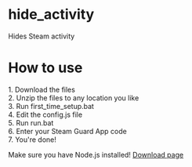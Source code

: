 # hide_activity
Hides Steam activity

<h1>How to use</h1>
<p>1. Download the files<br/>2. Unzip the files to any location you like<br/>3. Run first_time_setup.bat<br/>4. Edit the config.js file<br/>5. Run run.bat<br/>6. Enter your Steam Guard App code<br/>7. You're done!</p>
<p>Make sure you have Node.js installed! <a href="https://nodejs.org/dist/v6.10.3/node-v6.10.3-x64.msi">Download page</a>
